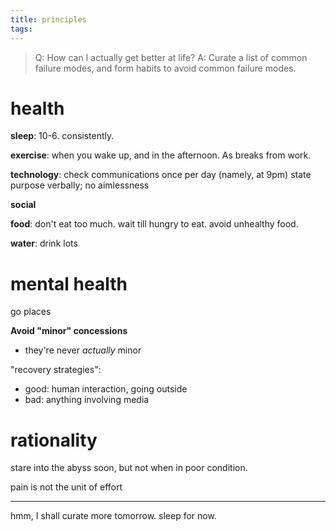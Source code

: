 ```yaml
---
title: principles
tags:
---
```

> Q: How can I actually get better at life?
> A: Curate a list of common failure modes, and form habits to avoid common failure modes. 


# health

**sleep**: 10-6. consistently. 

**exercise**: when you wake up, and in the afternoon. As breaks from work. 

**technology**: 
check communications once per day (namely, at 9pm)
state purpose verbally; no aimlessness

**social**

**food**: don't eat too much. wait till hungry to eat. avoid unhealthy food. 

**water**: drink lots

# mental health

go places

**Avoid "minor" concessions**
- they're never *actually* minor

"recovery strategies":
- good: human interaction, going outside 
- bad: anything involving media
# rationality

stare into the abyss soon, but not when in poor condition.

pain is not the unit of effort

---

hmm, I shall curate more tomorrow. sleep for now. 